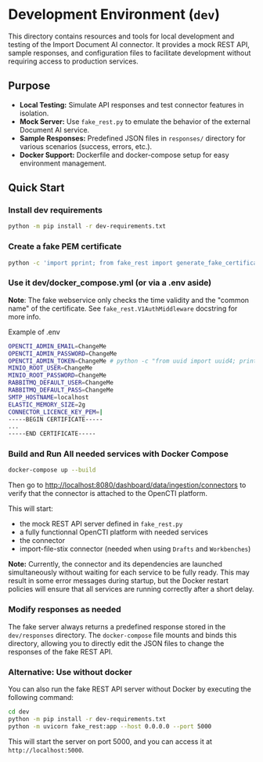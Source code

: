 # Development Environment (`dev`)

This directory contains resources and tools for local development and testing of the Import Document AI connector. It provides a mock REST API, sample responses, and configuration files to facilitate development without requiring access to production services.

## Purpose

- **Local Testing:** Simulate API responses and test connector features in isolation.
- **Mock Server:** Use `fake_rest.py` to emulate the behavior of the external Document AI service.
- **Sample Responses:** Predefined JSON files in `responses/` directory for various scenarios (success, errors, etc.).
- **Docker Support:** Dockerfile and docker-compose setup for easy environment management.

## Quick Start

### Install dev requirements

```bash
python -m pip install -r dev-requirements.txt
```

### Create a fake PEM certificate

```bash
python -c 'import pprint; from fake_rest import generate_fake_certificate; print(generate_fake_certificate("test", None, None, False).decode())'
```

### Use it dev/docker_compose.yml (or via a .env aside)

**Note**: The fake webservice only checks the time validity and the "common name" of the certificate. See `fake_rest.V1AuthMiddleware` docstring for more info.

Example of .env

```bash
OPENCTI_ADMIN_EMAIL=ChangeMe
OPENCTI_ADMIN_PASSWORD=ChangeMe
OPENCTI_ADMIN_TOKEN=ChangeMe # python -c "from uuid import uuid4; print(uuid4())"
MINIO_ROOT_USER=ChangeMe
MINIO_ROOT_PASSWORD=ChangeMe
RABBITMQ_DEFAULT_USER=ChangeMe
RABBITMQ_DEFAULT_PASS=ChangeMe
SMTP_HOSTNAME=localhost
ELASTIC_MEMORY_SIZE=2g
CONNECTOR_LICENCE_KEY_PEM=|
-----BEGIN CERTIFICATE-----
...
-----END CERTIFICATE-----
```

### Build and Run All needed services with Docker Compose

```bash
docker-compose up --build
```

Then go to [http://localhost:8080/dashboard/data/ingestion/connectors](http://localhost:8080/dashboard/data/ingestion/connectors) to verify that the connector is attached to the OpenCTI platform.

This will start:

- the mock REST API server defined in `fake_rest.py`
- a fully functionnal OpenCTI platform with needed services
- the connector
- import-file-stix connector (needed when using `Drafts` and `Workbenches`)

**Note:** Currently, the connector and its dependencies are launched simultaneously without waiting for each service to be fully ready. This may result in some error messages during startup, but the Docker restart policies will ensure that all services are running correctly after a short delay.

### Modify responses as needed

The fake server always returns a predefined response stored in the `dev/responses` directory. The `docker-compose` file mounts and binds this directory, allowing you to directly edit the JSON files to change the responses of the fake REST API.

### Alternative:  Use without docker

You can also run the fake REST API server without Docker by executing the following command:

```bash
cd dev
python -m pip install -r dev-requirements.txt
python -m uvicorn fake_rest:app --host 0.0.0.0 --port 5000
```

This will start the server on port 5000, and you can access it at `http://localhost:5000`.

